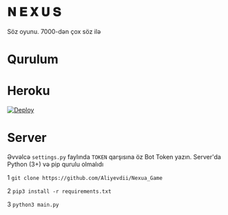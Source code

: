 # 𝐍 𝐄 𝐗 𝐔 𝐒
Söz oyunu. 7000-dən çox söz ilə

# Qurulum

# Heroku

[![Deploy](https://www.herokucdn.com/deploy/button.svg)](https://heroku.com/deploy?template=https://github.com/Aliyevdii/Nexua_Game)


# Server

Əvvəlcə `settings.py` faylında `TOKEN` qarşısına öz Bot Token yazın. Server'da Python (3+) və pip qurulu olmalıdı

1
`git clone https://github.com/Aliyevdii/Nexua_Game`

2
`pip3 install -r requirements.txt`

3
`python3 main.py`

